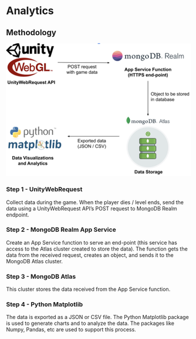 # Analytics 

## Methodology

![Letter Hunt](./../Misc/data/Analytics_Design.png)

### Step 1 - UnityWebRequest
Collect data during the game. When the player dies / level ends, send the data using a UnityWebRequest API’s POST request to MongoDB Realm endpoint.

### Step 2 - MongoDB Realm App Service
Create an App Service function to serve an end-point (this service has access to the Atlas cluster created to store the data). The function gets the data from the received request, creates an object, and sends it to the MongoDB Atlas cluster.





### Step 3 - MongoDB Atlas
This cluster stores the data received from the App Service function.

### Step 4 - Python Matplotlib
The data is exported as a JSON or CSV file. The Python Matplotlib package is used to generate charts and to analyze the data. The packages like Numpy, Pandas, etc are used to support this process.
